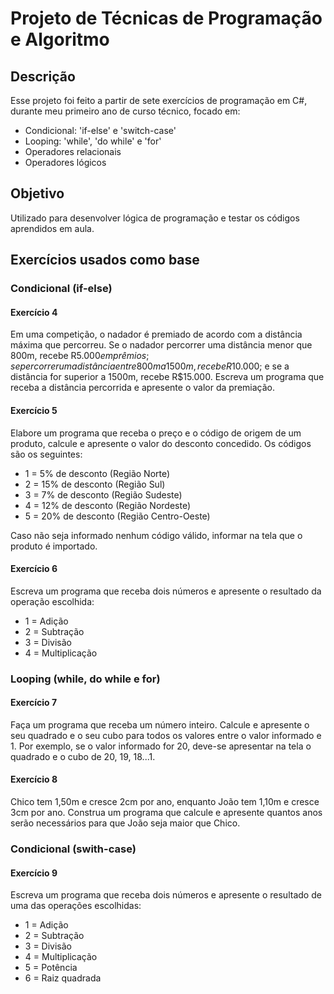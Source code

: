 # Projeto de Técnicas de Programação e Algoritmo

## Descrição
Esse projeto foi feito a partir de sete exercícios de programação em C#, durante meu primeiro ano de curso técnico, focado em:
- Condicional: 'if-else' e 'switch-case'
- Looping: 'while', 'do while' e 'for'
- Operadores relacionais
- Operadores lógicos 

## Objetivo
Utilizado para desenvolver lógica de programação e testar os códigos aprendidos em aula.

## Exercícios usados como base 
### Condicional (if-else)
#### Exercício 4
Em uma competição, o nadador é premiado de acordo com a distância máxima que percorreu. Se o nadador percorrer uma distância menor que 800m, recebe R$5.000 em prêmios; se percorrer uma distância entre 800m a 1500m, recebe R$10.000; e se a distância for superior a 1500m, recebe R$15.000.
Escreva um programa que receba a distância percorrida e apresente o valor da premiação.

#### Exercício 5
Elabore um programa que receba o preço e o código de origem de um produto, calcule e apresente o valor do desconto concedido. Os códigos são os seguintes:
- 1 = 5% de desconto (Região Norte)
- 2 = 15% de desconto (Região Sul)
- 3 = 7% de desconto (Região Sudeste)
- 4 = 12% de desconto (Região Nordeste)
- 5 = 20% de desconto (Região Centro-Oeste)

Caso não seja informado nenhum código válido, informar na tela que o produto é importado.

 #### Exercício 6
 Escreva um programa que receba dois números e apresente o resultado da operação escolhida:
 - 1 = Adição
 - 2 = Subtração
 - 3 = Divisão
 - 4 = Multiplicação

### Looping (while, do while e for)
#### Exercício 7
Faça um programa que receba um número inteiro. Calcule e apresente o seu quadrado e o seu cubo para todos os valores entre o valor informado e 1. Por exemplo, se o valor informado for 20, deve-se apresentar na tela o quadrado e o cubo de 20, 19, 18...1.

#### Exercício 8
Chico tem 1,50m e cresce 2cm por ano, enquanto João tem 1,10m e cresce 3cm por ano. Construa um programa que calcule e apresente quantos anos serão necessários para que João seja maior que Chico.

### Condicional (swith-case)
#### Exercício 9
 Escreva um programa que receba dois números e apresente o resultado de uma das operações escolhidas:
 - 1 = Adição
 - 2 = Subtração
 - 3 = Divisão
 - 4 = Multiplicação
 - 5 = Potência
 - 6 = Raiz quadrada
